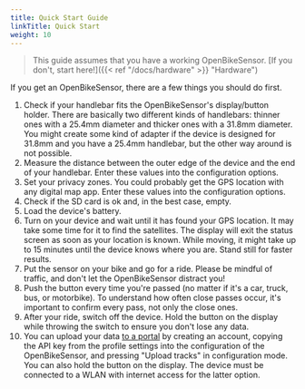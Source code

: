 ```yaml
---
title: Quick Start Guide
linkTitle: Quick Start
weight: 10
---
```


> This guide assumes that you have a working OpenBikeSensor. [If you don't, start here!]({{< ref "/docs/hardware" >}} "Hardware")

If you get an OpenBikeSensor, there are a few things you should do first.

1. Check if your handlebar fits the OpenBikeSensor's display/button holder. There are basically two different kinds of handlebars: thinner ones with a 25.4mm diameter and thicker ones with a 31.8mm diameter. You might create some kind of adapter if the device is designed for 31.8mm and you have a 25.4mm handlebar, but the other way around is not possible.
2. Measure the distance between the outer edge of the device and the end of your handlebar. Enter these values into the configuration options.
3. Set your privacy zones. You could probably get the GPS location with any digital map app. Enter these values into the configuration options.
4. Check if the SD card is ok and, in the best case, empty.
5. Load the device's battery.
6. Turn on your device and wait until it has found your GPS location. It may take some time for it to find the satellites. The display will exit the status screen as soon as your location is known. While moving, it might take up to 15 minutes until the device knows where you are. Stand still for faster results.
7. Put the sensor on your bike and go for a ride. Please be mindful of traffic, and don't let the OpenBikeSensor distract you!
8. Push the button every time you're passed (no matter if it's a car, truck, bus, or motorbike). To understand how often close passes occur, it's important to confirm every pass, not only the close ones.
9. After your ride, switch off the device. Hold the button on the display while throwing the switch to ensure you don't lose any data. 
10. You can upload your data [to a portal](https://forum.openbikesensor.org/t/uebersicht-verfuegbarer-portale/688) by creating an account, copying the API key from the profile settings into the configuration of the OpenBikeSensor, and pressing "Upload tracks" in configuration mode. You can also hold the button on the display. The device must be connected to a WLAN with internet access for the latter option.
